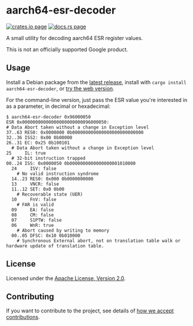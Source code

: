 # aarch64-esr-decoder

[![crates.io page](https://img.shields.io/crates/v/aarch64-esr-decoder.svg)](https://crates.io/crates/aarch64-esr-decoder)
[![docs.rs page](https://docs.rs/aarch64-esr-decoder/badge.svg)](https://docs.rs/aarch64-esr-decoder)

A small utility for decoding aarch64 ESR register values.

This is not an officially supported Google product.

## Usage

Install a Debian package from the
[latest release](https://github.com/google/aarch64-esr-decoder/releases/tag/0.1.0), install with
`cargo install aarch64-esr-decoder`, or
[try the web version](https://google.github.io/aarch64-esr-decoder/).

For the command-line version, just pass the ESR value you're interested in as a parameter, in
decimal or hexadecimal:

```
$ aarch64-esr-decoder 0x96000050
ESR 0x00000000000000000000000096000050:
# Data Abort taken without a change in Exception level
37..63 RES0: 0x0000000 0b000000000000000000000000000
32..36 ISS2: 0x00 0b00000
26..31 EC: 0x25 0b100101
  # Data Abort taken without a change in Exception level
25     IL: true
  # 32-bit instruction trapped
00..24 ISS: 0x0000050 0b0000000000000000001010000
  24     ISV: false
    # No valid instruction syndrome
  14..23 RES0: 0x000 0b0000000000
  13     VNCR: false
  11..12 SET: 0x0 0b00
    # Recoverable state (UER)
  10     FnV: false
    # FAR is valid
  09     EA: false
  08     CM: false
  07     S1PTW: false
  06     WnR: true
    # Abort caused by writing to memory
  00..05 DFSC: 0x10 0b010000
    # Synchronous External abort, not on translation table walk or hardware update of translation table.
```

## License

Licensed under the [Apache License, Version 2.0](http://www.apache.org/licenses/LICENSE-2.0).

## Contributing

If you want to contribute to the project, see details of
[how we accept contributions](CONTRIBUTING.md).
